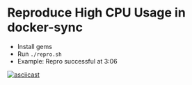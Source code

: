 # Reproduce High CPU Usage in docker-sync

- Install gems
- Run `./repro.sh`
- Example: Repro successful at 3:06

[![asciicast](https://asciinema.org/a/147070.png)](https://asciinema.org/a/147070)

